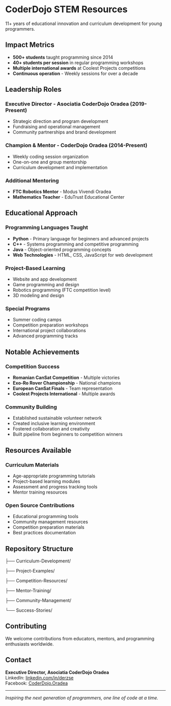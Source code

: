 # CoderDojo STEM Resources

11+ years of educational innovation and curriculum development for young programmers.

## Impact Metrics

- **500+ students** taught programming since 2014
- **40+ students per session** in regular programming workshops
- **Multiple international awards** at Coolest Projects competitions
- **Continuous operation** - Weekly sessions for over a decade

## Leadership Roles

### Executive Director - Asociatia CoderDojo Oradea (2019-Present)
- Strategic direction and program development
- Fundraising and operational management
- Community partnerships and brand development

### Champion & Mentor - CoderDojo Oradea (2014-Present)
- Weekly coding session organization
- One-on-one and group mentorship
- Curriculum development and implementation

### Additional Mentoring
- **FTC Robotics Mentor** - Modus Vivendi Oradea
- **Mathematics Teacher** - EduTrust Educational Center

## Educational Approach

### Programming Languages Taught
- **Python** - Primary language for beginners and advanced projects
- **C++** - Systems programming and competitive programming
- **Java** - Object-oriented programming concepts
- **Web Technologies** - HTML, CSS, JavaScript for web development

### Project-Based Learning
- Website and app development
- Game programming and design
- Robotics programming (FTC competition level)
- 3D modeling and design

### Special Programs
- Summer coding camps
- Competition preparation workshops
- International project collaborations
- Advanced programming tracks

## Notable Achievements

### Competition Success
- **Romanian CanSat Competition** - Multiple victories
- **Exo-Ro Rover Championship** - National champions
- **European CanSat Finals** - Team representation
- **Coolest Projects International** - Multiple awards

### Community Building
- Established sustainable volunteer network
- Created inclusive learning environment
- Fostered collaboration and creativity
- Built pipeline from beginners to competition winners

## Resources Available

### Curriculum Materials
- Age-appropriate programming tutorials
- Project-based learning modules
- Assessment and progress tracking tools
- Mentor training resources

### Open Source Contributions
- Educational programming tools
- Community management resources
- Competition preparation materials
- Best practices documentation

## Repository Structure
├── Curriculum-Development/

├── Project-Examples/

├── Competition-Resources/

├── Mentor-Training/

├── Community-Management/

└── Success-Stories/

## Contributing

We welcome contributions from educators, mentors, and programming enthusiasts worldwide.

## Contact

**Executive Director, Asociatia CoderDojo Oradea**  
LinkedIn: [linkedin.com/in/derzse](https://linkedin.com/in/derzse)  
Facebook: [CoderDojo.Oradea](https://www.facebook.com/CoderDojo.Oradea)

---

*Inspiring the next generation of programmers, one line of code at a time.*

